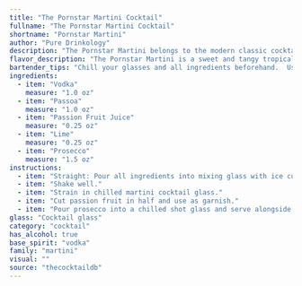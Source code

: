 ```yaml
---
title: "The Pornstar Martini Cocktail"
fullname: "The Pornstar Martini Cocktail"
shortname: "Pornstar Martini"
author: "Pure Drinkology"
description: "The Pornstar Martini belongs to the modern classic cocktail family, known for bold, fruity flavors. Created by bartender Douglas Ankrah in London during the early 2000s, it features passion fruit, vanilla vodka, and a side of champagne. Its provocative name and vibrant taste have made it a global favorite at contemporary bars."
flavor_description: "The Pornstar Martini is a sweet and tangy tropical delight. The vodka provides a smooth base, while the Passoa liqueur delivers a rich, passionfruit-infused sweetness. Lime juice adds a refreshing acidity, and the passion fruit juice amplifies the tropical fruitiness. The Prosecco topper brings a touch of bubbly effervescence and enhances the overall complexity of the cocktail. "
bartender_tips: "Chill your glasses and all ingredients beforehand.  Use good quality vodka and fresh lime juice for optimal flavor.  Don't overshake the martini, as it will make it cloudy.  Use a fine-mesh strainer to ensure a smooth, clear drink.  A splash of Prosecco before serving adds a delightful fizz.  Enjoy responsibly! "
ingredients:
  - item: "Vodka"
    measure: "1.0 oz"
  - item: "Passoa"
    measure: "1.0 oz"
  - item: "Passion Fruit Juice"
    measure: "0.25 oz"
  - item: "Lime"
    measure: "0.25 oz"
  - item: "Prosecco"
    measure: "1.5 oz"
instructions:
  - item: "Straight: Pour all ingredients into mixing glass with ice cubes."
  - item: "Shake well."
  - item: "Strain in chilled martini cocktail glass."
  - item: "Cut passion fruit in half and use as garnish."
  - item: "Pour prosecco into a chilled shot glass and serve alongside the martini."
glass: "Cocktail glass"
category: "cocktail"
has_alcohol: true
base_spirit: "vodka"
family: "martini"
visual: ""
source: "thecocktaildb"
---
```


